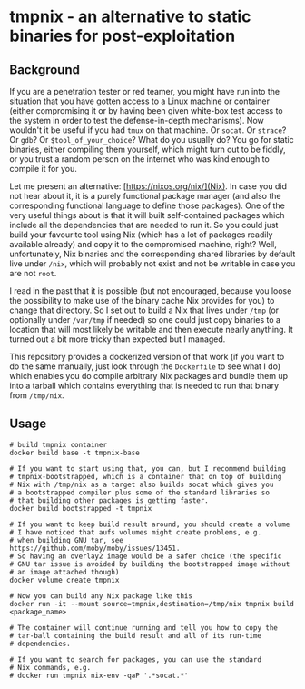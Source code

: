 # tmpnix - an alternative to static binaries for post-exploitation

## Background

If you are a penetration tester or red teamer, you might have run into the
situation that you have gotten access to a Linux machine or container (either
compromising it or by having been given white-box test access to the system in
order to test the defense-in-depth mechanisms). Now wouldn't it be useful if
you had `tmux` on that machine. Or `socat`. Or `strace`? Or `gdb`? Or
`$tool_of_your_choice`? What do you usually do? You go for static binaries,
either compiling them yourself, which might turn out to be fiddly, or you trust
a random person on the internet who was kind enough to compile it for you.

Let me present an alternative: [https://nixos.org/nix/](Nix). In case you did
not hear about it, it is a purely functional package manager (and also the
corresponding functional language to define those packages). One of the very
useful things about is that it will built self-contained packages which include
all the dependencies that are needed to run it. So you could just build your
favourite tool using Nix (which has a lot of packages readily available
already) and copy it to the compromised machine, right? Well, unfortunately,
Nix binaries and the corresponding shared libraries by default live under
`/nix`, which will probably not exist and not be writable in case you are not
`root`.

I read in the past that it is possible (but not encouraged, because you loose
the possibility to make use of the binary cache Nix provides for you) to change
that directory. So I set out to build a Nix that lives under `/tmp` (or
optionally under `/var/tmp` if needed) so one could just copy binaries to a
location that will most likely be writable and then execute nearly anything. It
turned out a bit more tricky than expected but I managed.

This repository provides a dockerized version of that work (if you want to do
the same manually, just look through the `Dockerfile` to see what I do) which
enables you do compile arbitrary Nix packages and bundle them up into a tarball
which contains everything that is needed to run that binary from `/tmp/nix`.

## Usage

```
# build tmpnix container
docker build base -t tmpnix-base

# If you want to start using that, you can, but I recommend building
# tmpnix-bootstrapped, which is a container that on top of building
# Nix with /tmp/nix as a target also builds socat which gives you
# a bootstrapped compiler plus some of the standard libraries so
# that building other packages is getting faster.
docker build bootstrapped -t tmpnix

# If you want to keep build result around, you should create a volume
# I have noticed that aufs volumes might create problems, e.g.
# when building GNU tar, see https://github.com/moby/moby/issues/13451.
# So having an overlay2 image would be a safer choice (the specific
# GNU tar issue is avoided by building the bootstrapped image without
# an image attached though)
docker volume create tmpnix

# Now you can build any Nix package like this
docker run -it --mount source=tmpnix,destination=/tmp/nix tmpnix build <package_name>

# The container will continue running and tell you how to copy the
# tar-ball containing the build result and all of its run-time
# dependencies.

# If you want to search for packages, you can use the standard
# Nix commands, e.g.
# docker run tmpnix nix-env -qaP '.*socat.*'
```
